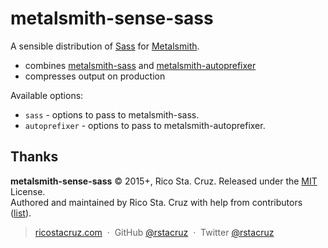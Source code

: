 # metalsmith-sense-sass

A sensible distribution of [Sass][] for [Metalsmith][].

- combines [metalsmith-sass][] and [metalsmith-autoprefixer][]
- compresses output on production

Available options:

- `sass` - options to pass to metalsmith-sass.
- `autoprefixer` - options to pass to metalsmith-autoprefixer.

[Metalsmith]: http://www.metalsmith.io/
[Sass]: http://sass-lang.com/
[metalsmith-sass]: https://www.npmjs.com/package/metalsmith-sass
[metalsmith-autoprefixer]: https://www.npmjs.com/package/metalsmith-autoprefixer

## Thanks

**metalsmith-sense-sass** © 2015+, Rico Sta. Cruz. Released under the [MIT] License.<br>
Authored and maintained by Rico Sta. Cruz with help from contributors ([list][contributors]).

> [ricostacruz.com](http://ricostacruz.com) &nbsp;&middot;&nbsp;
> GitHub [@rstacruz](https://github.com/rstacruz) &nbsp;&middot;&nbsp;
> Twitter [@rstacruz](https://twitter.com/rstacruz)

[MIT]: http://mit-license.org/
[contributors]: http://github.com/rstacruz/metalsmith-sense-sass/contributors
